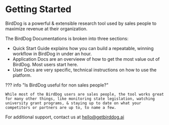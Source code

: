 # Getting Started

BirdDog is a powerful & extensible research tool used by sales people to maximize revenue at their organization.

The BirdDog Documentations is broken into three sections:

* Quick Start Guide explains how you can build a repeatable, winning workflow in BirdDog in under an hour.
* Application Docs are an overvieew of how to get the most value out of BirdDog. Most users start here.  
* User Docs are very specific, technical instructions on how to use the platform.

??? info "Is BirdDog useful for non sales people?"

    While most of the BirdDog users are sales people, the tool works great for many other things, like monitoring state legislation, watching university grant programs, & staying up to date on what your competitors or partners are up to, to name a few.

For additional support, contact us at hello@getbirddog.ai

